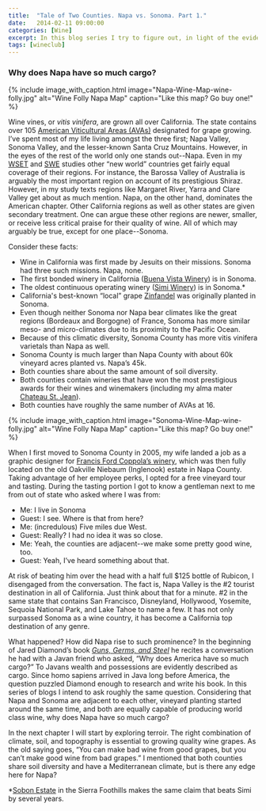 ```yaml
---
title:  "Tale of Two Counties. Napa vs. Sonoma. Part 1."
date:   2014-02-11 09:00:00
categories: [Wine]
excerpt: In this blog series I try to figure out, in light of the evidence, why Napa has some much "cargo"?
tags: [wineclub]
---
```


### Why does Napa have so much cargo?

{% include image_with_caption.html image="Napa-Wine-Map-wine-folly.jpg" alt="Wine Folly Napa Map" caption="Like this map? Go buy one!" %}

Wine vines, or *vitis vinifera*, are grown all over California. The state contains over 105 [American Viticultural Areas (AVAs)](http://www.wineinstitute.org/resources/avas) designated for grape growing. I’ve spent most of my life living amongst the three first; Napa Valley, Sonoma Valley, and the lesser-known Santa Cruz Mountains. However, in the eyes of the rest of the world only one stands out--Napa. Even in my [WSET](http://www.wsetglobal.com) and [SWE](http://www.societyofwineeducators.org) studies other “new world” countries get fairly equal coverage of their regions. For instance, the Barossa Valley of Australia is arguably the most important region on account of its prestigious Shiraz. However, in my study texts regions like Margaret River, Yarra and Clare Valley get about as much mention. Napa, on the other hand, dominates the American chapter. Other California regions as well as other states are given secondary treatment. One can argue these other regions are newer, smaller, or receive less critical praise for their quality of wine. All of which may arguably be true, except for one place--Sonoma.

Consider these facts:

* Wine in California was first made by Jesuits on their missions. Sonoma had three such missions. Napa, none.
* The first bonded winery in California ([Buena Vista Winery](http://www.buenavistawinery.com/about-us/the-entire-story)) is in Sonoma.
* The oldest continuous operating winery ([Simi Winery](http://www.simiwinery.com/Our-Winery/History)) is in Sonoma.*
* California's best-known “local” grape [Zinfandel](http://www.wine-searcher.com/grape-544-zinfandel) was originally planted in Sonoma.
* Even though neither Sonoma nor Napa bear climates like the great regions (Bordeaux and Borgogne) of France, Sonoma has more similar meso- and micro-climates due to its proximity to the Pacific Ocean.
* Because of this climatic diversity, Sonoma County has more vitis vinifera varietals than Napa as well.
* Sonoma County is much larger than Napa County with about 60k vineyard acres planted vs. Napa’s 45k.
* Both counties share about the same amount of soil diversity.
* Both counties contain wineries that have won the most prestigious awards for their wines and winemakers (including my alma mater [Chateau St. Jean](http://www.chateaustjean.com/accolades)).
* Both counties have roughly the same number of AVAs at 16.

{% include image_with_caption.html image="Sonoma-Wine-Map-wine-folly.jpg" alt="Wine Folly Napa Map" caption="Like this map? Go buy one!" %}

When I first moved to Sonoma County in 2005, my wife landed a job as a graphic designer for [Francis Ford Coppola’s winery](https://www.francisfordcoppolawinery.com), which was then fully located on the old Oakville Niebaum (Inglenook) estate in Napa County. Taking advantage of her employee perks, I opted for a free vineyard tour and tasting. During the tasting portion I got to know a gentleman next to me from out of state who asked where I was from:

* Me: I live in Sonoma
* Guest: I see. Where is that from here?
* Me: (incredulous) Five miles due West.
* Guest: Really? I had no idea it was so close.
* Me: Yeah, the counties are adjacent--we make some pretty good wine, too.
* Guest: Yeah, I’ve heard something about that.

At risk of beating him over the head with a half full $125 bottle of Rubicon, I disengaged from the conversation. The fact is, Napa Valley is the #2 tourist destination in all of California. Just think about that for a minute. #2 in the same state that contains San Francisco, Disneyland, Hollywood, Yosemite, Sequoia National Park, and Lake Tahoe to name a few. It has not only surpassed Sonoma as a wine country, it has become a California top destination of any genre.

What happened? How did Napa rise to such prominence? In the beginning of Jared Diamond’s book [_Guns, Germs, and Steel_](http://www.amazon.com/Guns-Germs-Steel-Fates-Societies/dp/0393317552) he recites a conversation he had with a Javan friend who asked, “Why does America have so much cargo?” To Javans wealth and possessions are evidently described as cargo. Since homo sapiens arrived in Java long before America, the question puzzled Diamond enough to research and write his book. In this series of blogs I intend to ask roughly the same question. Considering that Napa and Sonoma are adjacent to each other, vineyard planting started around the same time, and both are equally capable of producing world class wine, why does Napa have so much cargo?

In the next chapter I will start by exploring terroir. The right combination of climate, soil, and topography is essential to growing quality wine grapes. As the old saying goes, “You can make bad wine from good grapes, but you can’t make good wine from bad grapes.” I mentioned that both counties share soil diversity and have a Mediterranean climate, but is there any edge here for Napa?

*[Sobon Estate](http://www.sobonwine.com/index.html) in the Sierra Foothills makes the same claim that beats Simi by several years.
